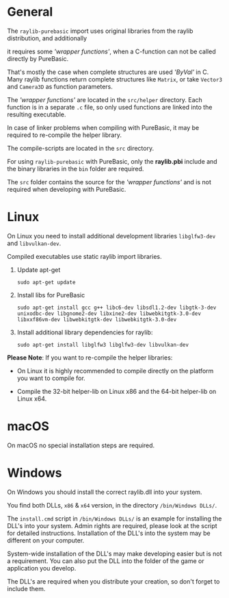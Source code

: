 ﻿# General

The `raylib-purebasic` import uses original libraries from the raylib distribution, and additionally

it requires some *'wrapper functions'*, when a C-function can not be called directly by PureBasic.

That's mostly the case when complete structures are used *'ByVal'* in C. Many raylib functions return complete structures like `Matrix`, or take `Vector3` and `Camera3D` as function parameters.

The *'wrapper functions'* are located in the `src/helper` directory. Each function is in a separate `.c` file, so only used functions are linked into the resulting executable.

In case of linker problems when compiling with PureBasic, it may be required to re-compile the helper library.

The compile-scripts are located in the `src` directory.

For using `raylib-purebasic` with PureBasic, only the **raylib.pbi** include and the binary libraries in the `bin` folder are required.

The `src` folder contains the source for the *'wrapper functions'* and is not required when developing with PureBasic.

# Linux

On Linux you need to install additional development libraries `libglfw3-dev` and `libvulkan-dev`.

Compiled executables use static raylib import libraries.

1. Update apt-get

    `sudo apt-get update`

2. Install libs for PureBasic

    `sudo apt-get install gcc g++ libc6-dev libsdl1.2-dev libgtk-3-dev unixodbc-dev libgnome2-dev libxine2-dev libwebkitgtk-3.0-dev libxxf86vm-dev libwebkitgtk-dev libwebkitgtk-3.0-dev`

3. Install additional library dependencies for raylib:

    `sudo apt-get install libglfw3 libglfw3-dev libvulkan-dev`

**Please Note**: If you want to re-compile the helper libraries:

- On Linux it is highly recommended to compile directly on the platform you want to compile for.

- Compile the 32-bit helper-lib on Linux x86 and the 64-bit helper-lib on Linux x64.



# macOS

On macOS no special installation steps are required.


# Windows

On Windows you should install the correct raylib.dll into your system.

You find both DLLs, `x86` & `x64` version, in the directory `/bin/Windows DLLs/`.

The `install.cmd` script in `/bin/Windows DLLs/` is an example for installing the DLL's into your system. Admin rights are required, please look at the script for detailed instructions. Installation of the DLL's into the system may be different on your computer.

System-wide installation of the DLL's may make developing easier but is not a requirement. You can also put the DLL into the folder of the game or application you develop.

The DLL's are required when you distribute your creation, so don't forget to include them.